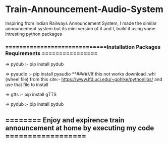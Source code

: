 # Train-Announcement-Audio-System
Inspiring from Indian Railways Announcement System, I made the similar announcement system but its mini version of it and I, build it using some intresting python packages 


### =============================Installation Packages Requirements ================


=> pydub :- pip install pydub

=> pyaudio :- pip install pyaudio
**####//If this not works download .whl (wheel file) from this site:- https://www.lfd.uci.edu/~gohlke/pythonlibs/ and use that file to install

=> gtts :- pip install gTTS


=> pydub :- pip install pydub


## ======== Enjoy and expirence train announcement at home by executing my code ==================


